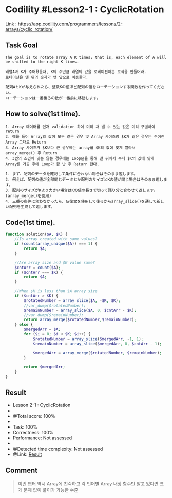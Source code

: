 # Codility #Lesson2-1 : CyclicRotation
Link : https://app.codility.com/programmers/lessons/2-arrays/cyclic_rotation/
## Task Goal
```
The goal is to rotate array A K times; that is, each element of A will be shifted to the right K times.
```
```
배열A와 K가 주어졌을때, K의 수만큼 배열의 값을 로테이션하는 로직을 만들어라.
로테이션은 맨 뒤의 숫자가 맨 앞으로 이동한다.
```
```
配列AとKが与えられたら、整数Kの値ほど配列の値をローテーションする関数を作ってください。
ローテーションは一番後ろの数が一番前に移動します。
```
## How to solve(1st time).
```
1. Array 데이터를 먼저 validation 하여 미리 쳐 낼 수 있는 값은 미리 구별하여 return
2. 예를 들어 Array의 값이 모두 같은 경우 및 Array 사이즈랑 $K가 같은 경우는 주어진 Array 그대로 Return
3. Array 사이즈가 $K보다 큰 경우에는 array를 $K의 값에 맞게 짤라서 array_merge() 후 Return
4. 3번의 조건에 맞는 않는 경우에는 Loop문을 통해 맨 뒤에서 부터 $K의 값에 맞게 Array를 가공 후에 Loop가 끝 난 후 Return 한다.
```
```
1. まず、配列のデータを確認して条件に合わない場合はそのまま返します。
2. 例えば、配列の値が全部同じデータとか配列のサイズとKの値が同じ場合はそのまま返します。
3. 配列のサイズがKより大きい場合はKの値の長さで切って残り分と合わせて返します。(array_merge()を使用)
4. 三番の条件に合わなかったら、反復文を使用して後ろからarray_slice()を通して新しい配列を生成して返します。
```
## Code(1st time).
```php
function solution($A, $K) {
    //Is array created with same values?
    if (count(array_unique($A)) === 1) {
        return $A;
    }

    //Are array size and $K value same?
    $cntArr = count($A);
    if ($cntArr === $K) {
        return $A;
    }

    //When $K is less than $A array size
    if ($cntArr > $K) {
        $rotatedNumber = array_slice($A, -$K, $K);
        //var_dump($rotatedNumber);
        $remainNumber = array_slice($A, 0, $cntArr - $K);
        //var_dump($remainNumber);
        return array_merge($rotatedNumber,$remainNumber);
    } else {
        $mergedArr = $A;
        for ($i = 0; $i < $K; $i++) {
            $rotatedNumber = array_slice($mergedArr, -1, 1);
            $remainNumber = array_slice($mergedArr, 0, $cntArr - 1);

            $mergedArr = array_merge($rotatedNumber, $remainNumber);
        }

        return $mergedArr;
    }
}
```
## Result
 * Lesson 2-1 : CyclicRotation
 * 
 * @Total score: 100%
 * 
 * Task: 100%
 * Correctness: 100%
 * Performance: Not assessed
 * 
 * @Detected time complexity: Not assessed
 * @Link: [Result](https://app.codility.com/demo/results/trainingX5PGX9-448/)
## Comment
> 이번 챕터 역시 Array에 친숙하고 각 언어별 Array 내장 함수만 알고 있다면 크게 문제 없이 풀이가 가능한 수준
